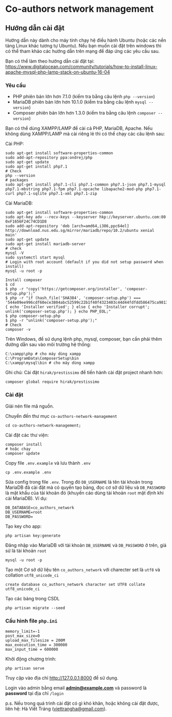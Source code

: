 # Co-authors network management

## Hướng dẫn cài đặt
Hướng dẫn này dành cho máy tính chạy hệ điều hành Ubuntu (hoặc các nền tảng Linux khác tương tự Ubuntu).
Nếu bạn muốn cài đặt trên windows thì có thể tham khảo các hướng dẫn trên mạng để đáp
ứng các yêu cầu sau.

Bạn có thể làm theo hướng dẫn cài đặt tại: https://www.digitalocean.com/community/tutorials/how-to-install-linux-apache-mysql-php-lamp-stack-on-ubuntu-16-04
### Yêu cầu
- PHP phiên bản lớn hơn 7.1.0 (kiểm tra bằng câu lệnh `php --version`)
- MariaDB phiên bản lớn hơn 10.1.0 (kiểm tra bằng câu lệnh `mysql --version`)
- Composer phiên bản lớn hơn 1.3.0 (kiểm tra bằng câu lệnh `composer --version`)

Bạn có thể dùng XAMPP/LAMP để cài cả PHP, MariaDB, Apache. Nếu không dùng XAMPP/LAMP mà cài
riêng lẻ thì có thể chạy các câu lệnh sau:
 
Cài PHP:
 
```
sudo apt-get install software-properties-common
sudo add-apt-repository ppa:ondrej/php
sudo apt-get update
sudo apt-get install php7.1
# Check
php --version
# packages
sudo apt-get install php7.1-cli php7.1-common php7.1-json php7.1-mysql php7.1-mbstring php7.1-fpm php7.1-opcache libapache2-mod-php php7.1-curl php7.1-sqlite php7.1-xml php7.1-zip
```
Cài MariaDB:
```
sudo apt-get install software-properties-common
sudo apt-key adv --recv-keys --keyserver hkp://keyserver.ubuntu.com:80 0xF1656F24C74CD1D8
sudo add-apt-repository 'deb [arch=amd64,i386,ppc64el] http://download.nus.edu.sg/mirror/mariadb/repo/10.2/ubuntu xenial main'
sudo apt-get update
sudo apt-get install mariadb-server
# check
mysql -V
sudo systemctl start mysql
# Login with root account (default if you did not setup password when install)
mysql -u root -p
```
```
Install composer
$ cd
$ php -r "copy('https://getcomposer.org/installer', 'composer-setup.php');"
$ php -r "if (hash_file('SHA384', 'composer-setup.php') === '544e09ee996cdf60ece3804abc52599c22b1f40f4323403c44d44fdfdd586475ca9813a858088ffbc1f233e9b180f061') { echo 'Installer verified'; } else { echo 'Installer corrupt'; unlink('composer-setup.php'); } echo PHP_EOL;"
$ php composer-setup.php
$ php -r "unlink('composer-setup.php');"
# Check
composer -v
```
Trên Windows, để sử dụng lệnh php, mysql, composer, bạn cần phải thêm
đường dẫn sau vào môi trường hệ thống:
```
C:\xampp\php # cho máy dùng xampp
C:\ProgramData\ComposerSetup\bin
C:\xampp\mysql\bin # cho máy dùng xampp
```
Ghi chú: Cài đặt `hirak/prestissimo` để tiến hành cài đặt project nhanh hơn:
```
composer global require hirak/prestissimo
```
### Cài đặt
Giải nén file mã nguồn.

Chuyển đến thư mục `co-authors-network-management`
```
cd co-authors-network-management;
```
Cài đặt các thư viện:
```
composer install
# hoặc chạy
composer update
```
Copy file `.env.example` và lưu thành `.env`
```
cp .env.example .env
```
Sửa config trong file `.env`. Trong đó `DB_USERNAME` là tên tài khoản trong MariaDB
đã cài đặt mà có quyền tạo bảng, đọc cơ sở dữ liệu và `DB_PASSWORD` là mật khẩu
của tài khoản đó (khuyến cáo dùng tài khoản `root` mặt định khi cài MariaDB). Ví dụ:
```
DB_DATABASE=co_authors_network
DB_USERNAME=root
DB_PASSWORD=
```
Tạo key cho app:
```
php artisan key:generate
```
Đăng nhập vào MariaDB với tài khoản `DB_USERNAME` và `DB_PASSWORD` ở trên,
giả sử là tài khoản `root`

```
mysql -u root -p
```
Tạo một Cơ sở dữ liệu tên `co_authors_network` với charecter set là `utf8`
và collation `utf8_unicode_ci`
```
create database co_authors_network character set UTF8 collate utf8_unicode_ci
```
Tạo các bảng trong CSDL
```
php artisan migrate --seed
```
### Cấu hình file `php.ini`
```
memory_limit=-1
post_max_size=0
upload_max_filesize = 200M
max_execution_time = 300000
max_input_time = 600000
```
Khởi động chương trình:
```
php artisan serve
```
Truy cập vào địa chỉ http://127.0.0.1:8000 để sử dụng.

Login vào admin bằng email **admin@example.com** và password là **password**
tại địa chỉ `/login`

p.s. Nếu trong quá trình cài đặt có gì khó khăn, hoặc không cài đặt được, liên hệ: Hà Viết Tráng (viettrangha@gmail.com).
